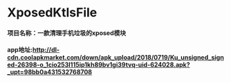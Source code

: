 # XposedKtlsFile
#### 项目名称：一款清理手机垃圾的xposed模块
#### app地址:http://dl-cdn.coolapkmarket.com/down/apk_upload/2018/0719/Ku_unsigned_signed-26398-o_1cio253l115ip1kh89bv1gi39tvq-uid-624028.apk?_upt=98bb0a431532768708
